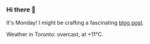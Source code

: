 ### Hi there :wave:

It's Monday! I might be crafting a fascinating [blog post](https://benjaminwuethrich.dev).

Weather in Toronto: overcast, at +11°C.
